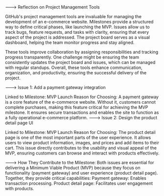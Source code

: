 ---> Reflection on Project Management Tools

GitHub's project management tools are invaluable for managing the development of an e-commerce website. Milestones provide a structured way to define critical phases, like launching the MVP. Issues allow us to track bugs, feature requests, and tasks with clarity, ensuring that every aspect of the project is addressed. The project board serves as a visual dashboard, helping the team monitor progress and stay aligned.

These tools improve collaboration by assigning responsibilities and tracking progress transparently. One challenge might be ensuring the team consistently updates the project board and issues, which can be managed with regular standups. Overall, these tools enhance communication, organization, and productivity, ensuring the successful delivery of the project.


---> Issue 1: Add a payment gateway integration

Linked to Milestone: MVP Launch
Reason for Choosing:
A payment gateway is a core feature of the e-commerce website. Without it, customers cannot complete purchases, making this feature critical for achieving the MVP milestone. It ensures secure transactions and enables the site to function as a fully operational e-commerce platform.
---> Issue 2: Design the product detail page UI

Linked to Milestone: MVP Launch
Reason for Choosing:
The product detail page is one of the most important parts of the user experience. It allows users to view product information, images, and prices and add items to their cart. This issue directly contributes to the usability and visual appeal of the MVP, ensuring customers can browse and interact with products effectively.

---> How They Contribute to the Milestone:
Both issues are essential for delivering a Minimum Viable Product (MVP) because they focus on functionality (payment gateway) and user experience (product detail page).
Together, they provide critical capabilities:
Payment gateway: Enables transaction processing.
Product detail page: Facilitates user engagement with products.
